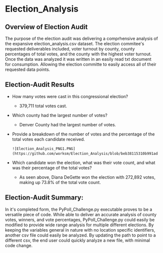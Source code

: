 # Election_Analysis
## Overview of Election Audit
  The purpose of the election audit was delivering a comprhensive analysis of the expansive election_analysis.csv dataset. The election commitee's requested deliverables included, voter turnout by county, county percentages of total votes, and the county with the highest voter turnout. Once the data was analyzed it was written in an easily read txt document for consumption. Allowing the election committe to easily access all of their requested data points. 

## Election-Audit Results

* How many votes were cast in this congressional election? 
  * 379,711 total votes cast. 

* Which county had the largest number of votes? 
  * Denver County had the largest number of votes.

* Provide a breakdown of the number of votes and the percentage of the total votes each candidate received.

      ![Election_Analysis_PNG1.PNG](https://github.com/worksm/Election_Analysis/blob/beb38115310b991adda08fa779cd41f679750d72/Resources/Election_Analysis_PNG1.png)

* Which candidate won the election, what was their vote count, and what was their percentage of the total votes?
  * As seen above, Diana DeGette won the election with 272,892 votes, making up 73.8% of the total vote count. 

## Election-Audit Summary: 
In it's completed form, the PyPoll_Challenge.py executable proves to be a versatile piece of code. While able to deliver an accurate analysis of county votes, winners, and vote percentages, PyPoll_Challenge.py could easily be modified to provide wide range analysis for multiple different elections. By keeping the variables general in nature with no location specific identifiers, another csv file could easily be analyzed. By updating the path to point to a different csv, the end user could quickly analyze a new file, with minimal code change. 
